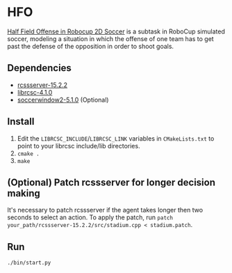HFO
===============

[Half Field Offense in Robocup 2D Soccer](http://www.cs.utexas.edu/~AustinVilla/sim/halffieldoffense/) is a subtask in RoboCup simulated soccer, modeling a situation in which the offense of one team has to get past the defense of the opposition in order to shoot goals. 

## Dependencies
 - [rcssserver-15.2.2](http://sourceforge.net/projects/sserver/files/rcssserver/15.2.2/)
 - [librcsc-4.1.0](http://en.sourceforge.jp/projects/rctools/downloads/51941/librcsc-4.1.0.tar.gz/)
 - [soccerwindow2-5.1.0](http://en.sourceforge.jp/projects/rctools/downloads/51942/soccerwindow2-5.1.0.tar.gz/) (Optional)

## Install
1. Edit the `LIBRCSC_INCLUDE`/`LIBRCSC_LINK` variables in `CMakeLists.txt` to point to your librcsc include/lib directories. 
2. `cmake .`
3. `make`

## (Optional) Patch rcssserver for longer decision making
It's necessary to patch rcssserver if the agent takes longer then two seconds to select an action. To apply the patch, run `patch your_path/rcssserver-15.2.2/src/stadium.cpp < stadium.patch`.

## Run
```bash
./bin/start.py
```
